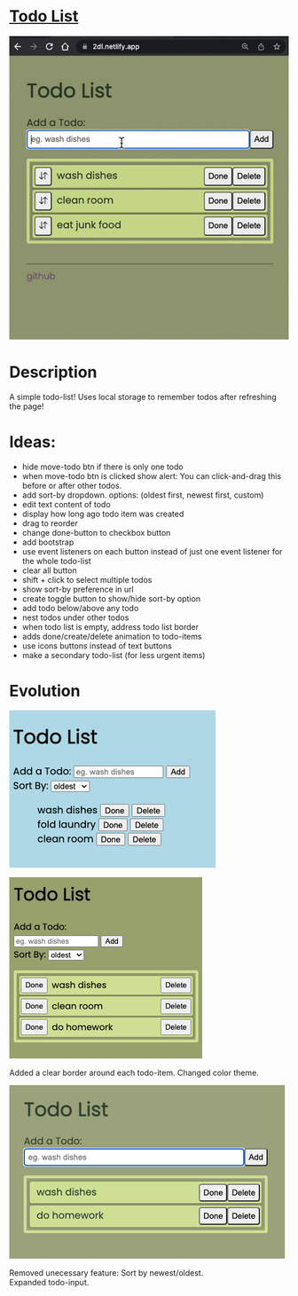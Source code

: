 # [Todo List](https://2dl.netlify.app/)

![main page](./github_images/todolist1.gif)

# Description

A simple todo-list!
Uses local storage to remember todos after refreshing the page!

# Ideas:

- hide move-todo btn if there is only one todo
- when move-todo btn is clicked show alert: You can click-and-drag this before or after other todos.
- add sort-by dropdown. options: (oldest first, newest first, custom)
- edit text content of todo
- display how long ago todo item was created
- drag to reorder
- change done-button to checkbox button
- add bootstrap
- use event listeners on each button instead of just one event listener for the whole todo-list
- clear all button
- shift + click to select multiple todos
- show sort-by preference in url
- create toggle button to show/hide sort-by option
- add todo below/above any todo
- nest todos under other todos
- when todo list is empty, address todo list border
- adds done/create/delete animation to todo-items
- use icons buttons instead of text buttons
- make a secondary todo-list (for less urgent items)

# Evolution

![version 1](./github_images/v1.png)

![version 2](./github_images/v2.png)

Added a clear border around each todo-item.
Changed color theme.

![version 3](./github_images/v3.png)

Removed unecessary feature: Sort by newest/oldest.  
Expanded todo-input.
